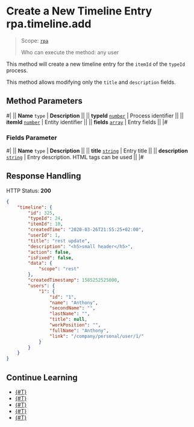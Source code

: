 # Create a New Timeline Entry rpa.timeline.add

> Scope: [`rpa`](../../../scopes/permissions.md)
>
> Who can execute the method: any user

This method will create a new timeline entry for the `itemId` of the `typeId` process.

This method allows modifying only the `title` and `description` fields.

## Method Parameters

#|
|| **Name**
`type` | **Description** ||
|| **typeId** 
[`number`](../../../data-types.md) | Process identifier ||
|| **itemId** 
[`number`](../../../data-types.md) | Entity identifier ||
|| **fields** 
[`array`](../../../data-types.md) | Entry fields ||
|#

### Fields Parameter

#|
|| **Name**
`type` | **Description** ||
|| **title** 
[`string`](../../../data-types.md) | Entry title ||
|| **description** 
[`string`](../../../data-types.md) | Entry description. HTML tags can be used ||
|#

## Response Handling

HTTP Status: **200**

```json
{
    "timeline": {
        "id": 325,
        "typeId": 24,
        "itemId": 10,
        "createdTime": "2020-03-26T21:55:25+02:00",
        "userId": 1,
        "title": "rest update",
        "description": "<h5>small header</h5>",
        "action": false,
        "isFixed": false,
        "data": {
            "scope": "rest"
        },
        "createdTimestamp": 1585252525000,
        "users": {
            "1": {
                "id": "1",
                "name": "Anthony",
                "secondName": "",
                "lastName": "",
                "title": null,
                "workPosition": "",
                "fullName": "Anthony",
                "link": "/company/personal/user/1/"
            }
        }
    }
}
```

## Continue Learning 

- [{#T}](./index.md)
- [{#T}](./rpa-timeline-update.md)
- [{#T}](./rpa-timeline-update-is-fixed.md)
- [{#T}](./rpa-timeline-list-for-item.md)
- [{#T}](./rpa-timeline-delete.md)
